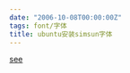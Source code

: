 ```yaml
---
date: "2006-10-08T00:00:00Z"
tags: font/字体
title: ubuntu安装simsun字体
---
```


[see](http://wiki.ubuntu.org.cn/%E4%BD%BF%E7%94%A8XP%E5%AD%97%E4%BD%93%E7%BE%8E%E5%8C%96%E6%B1%89%E5%AD%97)
